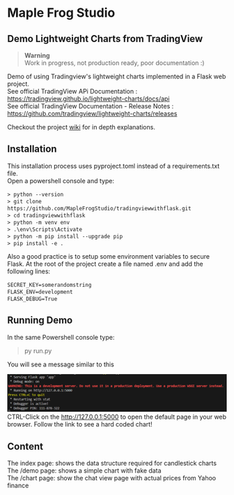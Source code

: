 # Maple Frog Studio  
## Demo Lightweight Charts from TradingView
>**Warning**  
>Work in progress, not production ready, poor documentation :)   
  
Demo of using Tradingview's lightweight charts implemented in a Flask web project.   
See official TradingView APi Documentation : https://tradingview.github.io/lightweight-charts/docs/api    
See official TradingView Documentation - Release Notes : https://github.com/tradingview/lightweight-charts/releases  
 

Checkout the project [wiki](https://github.com/MapleFrogStudio/tradingviewwithflask/wiki) for in depth explanations.  

## Installation  
This installation process uses pyproject.toml instead of a requirements.txt file.  
Open a powershell console and type:
```  
> python --version  
> git clone https://github.com/MapleFrogStudio/tradingviewwithflask.git
> cd tradingviewwithflask
> python -m venv env
> .\env\Scripts\Activate  
> python -m pip install --upgrade pip
> pip install -e .
```
Also a good practice is to setup some environment variables to secure Flask. At the root of the project create a file named .env and add the following lines:  
```  
SECRET_KEY=somerandomstring
FLASK_ENV=development
FLASK_DEBUG=True
```


## Running Demo  
In the same Powershell console type:
> py run.py  

You will see a message similar to this  

![alt text](img/flaskip.png)  
CTRL-Click on the http://127.0.0.1:5000 to open the default page in your web browser. Follow the link to see a hard coded chart!


## Content
The index page: shows the data structure required for candlestick charts  
The /demo page: shows a simple chart with fake data  
The /chart page: show the chat view page with actual prices from Yahoo finance  